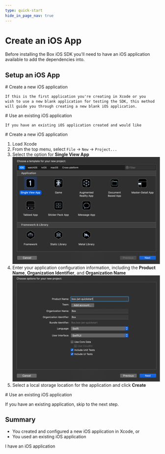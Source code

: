 ```yaml
---
type: quick-start
hide_in_page_nav: true
---
```


# Create an iOS App

Before installing the Box iOS SDK you'll need to have an iOS application
available to add the dependencies into. 

## Setup an iOS App

<Grid columns='2'>
  <Choose option='ios.app_setup' value='new' color='blue'>
    # Create a new iOS application

    If this is the first application you're creating in Xcode or you
    wish to use a new blank application for testing the SDK, this method
    will guide you through creating a new blank iOS application.
  </Choose>

  <Choose option='ios.app_setup' value='existing' color='none'>
    # Use an existing iOS application

    If you have an existing iOS application created and would like 
  </Choose>
</Grid>

<Choice option='ios.app_setup' value='new' color='blue'>
  # Create a new iOS application

  1. Load Xcode
  2. From the top menu, select `File` -> `New` -> `Project...`
  3. Select the option for **Single View App**
    <ImageFrame border center>
      ![Select iOS application type](./create-app-type.png)
    </ImageFrame>
  4. Enter your application configuration information, including the **Product
     Name**, **Organization Identifier**, and **Organization Name**
     <ImageFrame border center>
       ![Configure iOS application](./create-app-config.png)
     </ImageFrame>
  5. Select a local storage location for the application and click **Create**
</Choice>

<Choice option='ios.app_setup' value='existing' color='none'>
  # Use an existing iOS application

  If you have an existing application, skip to the next step.
</Choice>

## Summary

* You created and configured a new iOS application in Xcode, or
* You used an existing iOS application

<Observe option='ios.app_setup' value='new,existing'>
  <Next>
    I have an iOS application
  </Next>
</Observe>